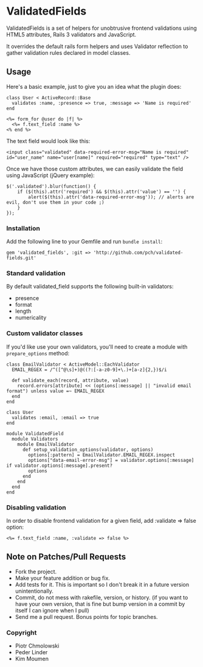 # ValidatedFields

ValidatedFields is a set of helpers for unobtrusive frontend validations using HTML5 attributes, Rails 3 validators and JavaScript.

It overrides the default rails form helpers and uses Validator reflection to gather validation rules declared in model classes.

## Usage

Here's a basic example, just to give you an idea what the plugin does:

    class User < ActiveRecord::Base
      validates :name, :presence => true, :message => 'Name is required'
    end
    
    <%= form_for @user do |f| %>
      <%= f.text_field :name %>
    <% end %>
    
The text field would look like this:

    <input class="validated" data-required-error-msg="Name is required" id="user_name" name="user[name]" required="required" type="text" />
    
Once we have those custom attributes, we can easily validate the field using JavaScript (jQuery example):

    $('.validated').blur(function() {
        if ($(this).attr('required') && $(this).attr('value') == '') {
            alert($(this).attr('data-required-error-msg')); // alerts are evil, don't use them in your code ;)
        }
    });

### Installation

Add the following line to your Gemfile and run `bundle install`:

    gem 'validated_fields', :git => 'http://github.com/pch/validated-fields.git'

### Standard validation

By default validated_field supports the following built-in validators:

* presence
* format
* length
* numericality

### Custom validator classes 

If you'd like use your own validators, you'll need to create a module with `prepare_options` method:

    class EmailValidator < ActiveModel::EachValidator
      EMAIL_REGEX = /^([^@\s]+)@((?:[-a-z0-9]+\.)+[a-z]{2,})$/i
    
      def validate_each(record, attribute, value)
        record.errors[attribute] << (options[:message] || "invalid email format") unless value =~ EMAIL_REGEX
      end
    end
    
    class User
      validates :email, :email => true
    end
    
    module ValidatedField
      module Validators
        module EmailValidator
          def setup_validation_options(validator, options)
            options[:pattern] = EmailValidator.EMAIL_REGEX.inspect
            options["data-email-error-msg"] = validator.options[:message] if validator.options[:message].present?
            options
          end
        end
      end
    end

### Disabling validation

In order to disable frontend validation for a given field, add :validate => false option:

    <%= f.text_field :name, :validate => false %>

## Note on Patches/Pull Requests
 
* Fork the project.
* Make your feature addition or bug fix.
* Add tests for it. This is important so I don't break it in a
  future version unintentionally.
* Commit, do not mess with rakefile, version, or history.
  (if you want to have your own version, that is fine but bump version in a commit by itself I can ignore when I pull)
* Send me a pull request. Bonus points for topic branches.

### Copyright

* Piotr Chmolowski
* Peder Linder
* Kim Moumen
